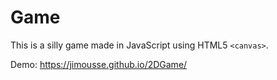 # Game
This is a silly game made in JavaScript using HTML5 `<canvas>`.

Demo: https://jimousse.github.io/2DGame/
